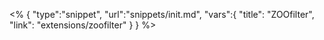 <% {
	"type":"snippet", "url":"snippets/init.md", "vars":{
		"title": "ZOOfilter",
		"link": "extensions\/zoofilter"
	}
} %>